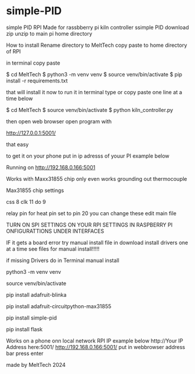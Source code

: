 # simple-PID
simple PID RPI
Made for rassbberry pi kiln controller ssimple PID
download zip unzip to main pi home directory 

How to install
Rename directory to MeltTech copy  paste to home directory of  RPI

in terminal copy paste 

$    cd MeltTech
$    python3 -m venv venv
$    source venv/bin/activate
$    pip install -r requirements.txt

that will install it now to run it in terminal type or copy  paste one line at a time below

$    cd MeltTech
$    source venv/bin/activate
$    python kiln_controller.py

then open web browser open program with

http://127.0.0.1:5001/

that easy

to get it on your phone put in ip adresss of youur PI example below

Running on http://192.168.0.166:5001


Works with Maxx31855 chip only even works  grounding out thermocouple

Max31855 chip settings 

css 8
clk 11
do 9

relay pin for heat pin set to         pin 20
you can change these edit main file

TURN ON SPI SETTINGS ON YOUR RPI SETTINGS IN RASPBERRY PI ONFIGURATTIONS UNDER INTERFACES

IF it gets a board error try manual install file in download install drivers one at a time see files for manual install!!!!!



if missing Drivers do in Terminal           manual install

python3 -m venv venv

source venv/bin/activate

pip install adafruit-blinka

pip install adafruit-circuitpython-max31855

pip install simple-pid

pip install flask

Works on  a phone onn local network RPI IP
example below
http://Your IP Address here:5001/
http://192.168.0.166:5001/
put in webbrowser address bar press enter

made by MeltTech 2024
